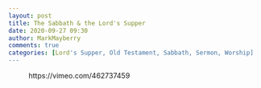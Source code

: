 ```yaml
---
layout: post
title: The Sabbath & the Lord's Supper
date: 2020-09-27 09:30
author: MarkMayberry
comments: true
categories: [Lord's Supper, Old Testament, Sabbath, Sermon, Worship]
---
```

<!-- wp:core-embed/vimeo {"url":"https://vimeo.com/462737459","type":"video","providerNameSlug":"vimeo","className":"wp-embed-aspect-4-3 wp-has-aspect-ratio"} -->
<figure class="wp-block-embed-vimeo wp-block-embed is-type-video is-provider-vimeo wp-embed-aspect-4-3 wp-has-aspect-ratio"><div class="wp-block-embed__wrapper">
https://vimeo.com/462737459
</div></figure>
<!-- /wp:core-embed/vimeo -->
